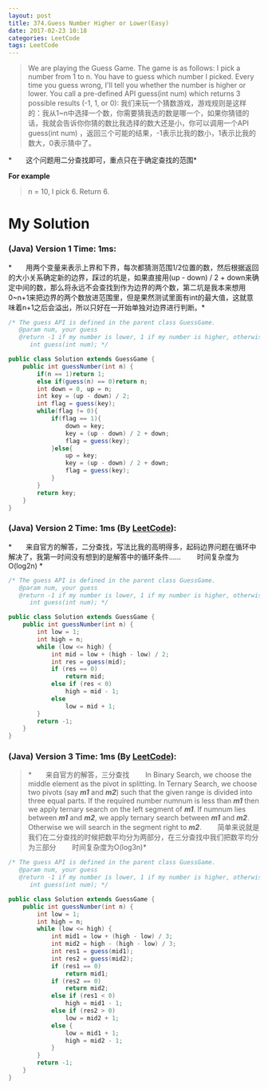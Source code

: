 ```yaml
---
layout: post
title: 374.Guess Number Higher or Lower(Easy)
date: 2017-02-23 10:18
categories: LeetCode
tags: LeetCode
---
```


>We are playing the Guess Game. The game is as follows:
I pick a number from 1 to n. You have to guess which number I picked.
Every time you guess wrong, I'll tell you whether the number is higher or lower.
You call a pre-defined API guess(int num) which returns 3 possible results (-1, 1, or 0):
我们来玩一个猜数游戏，游戏规则是这样的：我从1~n中选择一个数，你需要猜我选的数是哪一个，如果你猜错的话，我就会告诉你你猜的数比我选择的数大还是小，你可以调用一个API guess(int num) ，返回三个可能的结果，-1表示比我的数小，1表示比我的数大，0表示猜中了。

*　　这个问题用二分查找即可，重点只在于确定查找的范围*

**For example**

>n = 10, I pick 6.
Return 6.

# My Solution
### (Java) Version 1  Time: 1ms:
*　　用两个变量来表示上界和下界，每次都猜测范围1/2位置的数，然后根据返回的大小关系确定新的边界，踩过的坑是，如果直接用(up - down) / 2 + down来确定中间的数，那么将永远不会查找到作为边界的两个数，第二坑是我本来想用0~n+1来把边界的两个数放进范围里，但是果然测试里面有int的最大值，这就意味着n+1之后会溢出，所以只好在一开始单独对边界进行判断。*
```java
/* The guess API is defined in the parent class GuessGame.
   @param num, your guess
   @return -1 if my number is lower, 1 if my number is higher, otherwise return 0
      int guess(int num); */

public class Solution extends GuessGame {
    public int guessNumber(int n) {
        if(n == 1)return 1;
        else if(guess(n) == 0)return n;
        int down = 0, up = n;
        int key = (up - down) / 2;
        int flag = guess(key);
        while(flag != 0){
            if(flag == 1){
                down = key;
                key = (up - down) / 2 + down;
                flag = guess(key);
            }else{
                up = key;
                key = (up - down) / 2 + down;
                flag = guess(key);
            }
        }
        return key;
    }
}
```
### (Java) Version 2  Time: 1ms (By [LeetCode](https://leetcode.com/articles/guess-number-higher-or-lower/)):
*　　来自官方的解答，二分查找，写法比我的高明得多，起码边界问题在循环中解决了，我第一时间没有想到的是解答中的循环条件……
　　时间复杂度为O(log2n)
*
```java
/* The guess API is defined in the parent class GuessGame.
   @param num, your guess
   @return -1 if my number is lower, 1 if my number is higher, otherwise return 0
      int guess(int num); */

public class Solution extends GuessGame {
    public int guessNumber(int n) {
        int low = 1;
        int high = n;
        while (low <= high) {
            int mid = low + (high - low) / 2;
            int res = guess(mid);
            if (res == 0)
                return mid;
            else if (res < 0)
                high = mid - 1;
            else
                low = mid + 1;
        }
        return -1;
    }
}
```
### (Java) Version 3  Time: 1ms (By [LeetCode](https://leetcode.com/articles/guess-number-higher-or-lower/)):
>*　　来自官方的解答，三分查找
　　In Binary Search, we choose the middle element as the pivot in splitting. In Ternary Search, we choose two pivots (say ***m1*** and ***m2***) such that the given range is divided into three equal parts. If the required number numnum is less than ***m1*** then we apply ternary search on the left segment of ***m1***. If numnum lies between ***m1*** and ***m2***, we apply ternary search between ***m1*** and ***m2***. Otherwise we will search in the segment right to ***m2***.
　　简单来说就是我们在二分查找的时候把数平均分为两部分，在三分查找中我们把数平均分为三部分
　　时间复杂度为O(log3n)*

```java
/* The guess API is defined in the parent class GuessGame.
   @param num, your guess
   @return -1 if my number is lower, 1 if my number is higher, otherwise return 0
      int guess(int num); */

public class Solution extends GuessGame {
    public int guessNumber(int n) {
        int low = 1;
        int high = n;
        while (low <= high) {
            int mid1 = low + (high - low) / 3;
            int mid2 = high - (high - low) / 3;
            int res1 = guess(mid1);
            int res2 = guess(mid2);
            if (res1 == 0)
                return mid1;
            if (res2 == 0)
                return mid2;
            else if (res1 < 0)
                high = mid1 - 1;
            else if (res2 > 0)
                low = mid2 + 1;
            else {
                low = mid1 + 1;
                high = mid2 - 1;
            }
        }
        return -1;
    }
}
```